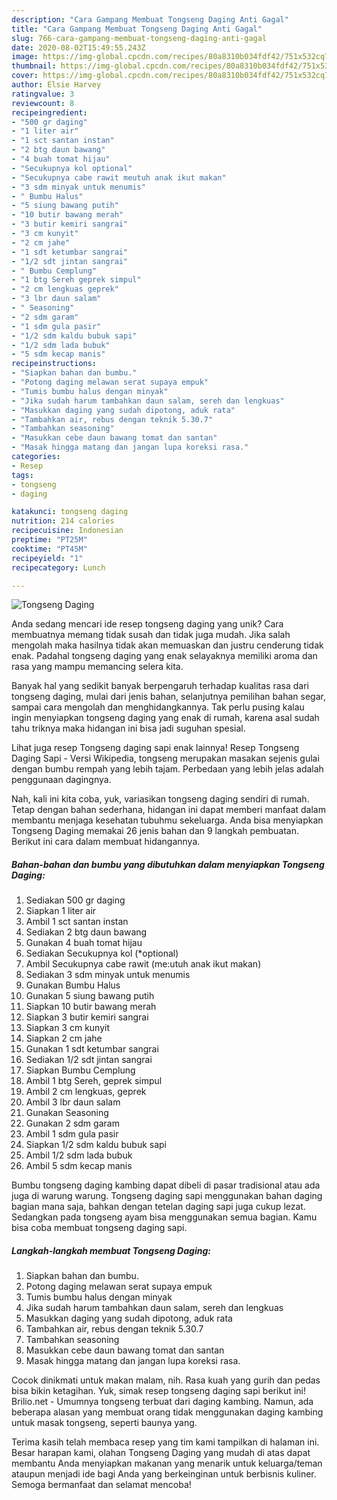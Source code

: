 ```yaml
---
description: "Cara Gampang Membuat Tongseng Daging Anti Gagal"
title: "Cara Gampang Membuat Tongseng Daging Anti Gagal"
slug: 766-cara-gampang-membuat-tongseng-daging-anti-gagal
date: 2020-08-02T15:49:55.243Z
image: https://img-global.cpcdn.com/recipes/80a8310b034fdf42/751x532cq70/tongseng-daging-foto-resep-utama.jpg
thumbnail: https://img-global.cpcdn.com/recipes/80a8310b034fdf42/751x532cq70/tongseng-daging-foto-resep-utama.jpg
cover: https://img-global.cpcdn.com/recipes/80a8310b034fdf42/751x532cq70/tongseng-daging-foto-resep-utama.jpg
author: Elsie Harvey
ratingvalue: 3
reviewcount: 8
recipeingredient:
- "500 gr daging"
- "1 liter air"
- "1 sct santan instan"
- "2 btg daun bawang"
- "4 buah tomat hijau"
- "Secukupnya kol optional"
- "Secukupnya cabe rawit meutuh anak ikut makan"
- "3 sdm minyak untuk menumis"
- " Bumbu Halus"
- "5 siung bawang putih"
- "10 butir bawang merah"
- "3 butir kemiri sangrai"
- "3 cm kunyit"
- "2 cm jahe"
- "1 sdt ketumbar sangrai"
- "1/2 sdt jintan sangrai"
- " Bumbu Cemplung"
- "1 btg Sereh geprek simpul"
- "2 cm lengkuas geprek"
- "3 lbr daun salam"
- " Seasoning"
- "2 sdm garam"
- "1 sdm gula pasir"
- "1/2 sdm kaldu bubuk sapi"
- "1/2 sdm lada bubuk"
- "5 sdm kecap manis"
recipeinstructions:
- "Siapkan bahan dan bumbu."
- "Potong daging melawan serat supaya empuk"
- "Tumis bumbu halus dengan minyak"
- "Jika sudah harum tambahkan daun salam, sereh dan lengkuas"
- "Masukkan daging yang sudah dipotong, aduk rata"
- "Tambahkan air, rebus dengan teknik 5.30.7"
- "Tambahkan seasoning"
- "Masukkan cebe daun bawang tomat dan santan"
- "Masak hingga matang dan jangan lupa koreksi rasa."
categories:
- Resep
tags:
- tongseng
- daging

katakunci: tongseng daging 
nutrition: 214 calories
recipecuisine: Indonesian
preptime: "PT25M"
cooktime: "PT45M"
recipeyield: "1"
recipecategory: Lunch

---
```



![Tongseng Daging](https://img-global.cpcdn.com/recipes/80a8310b034fdf42/751x532cq70/tongseng-daging-foto-resep-utama.jpg)

Anda sedang mencari ide resep tongseng daging yang unik? Cara membuatnya memang tidak susah dan tidak juga mudah. Jika salah mengolah maka hasilnya tidak akan memuaskan dan justru cenderung tidak enak. Padahal tongseng daging yang enak selayaknya memiliki aroma dan rasa yang mampu memancing selera kita.

Banyak hal yang sedikit banyak berpengaruh terhadap kualitas rasa dari tongseng daging, mulai dari jenis bahan, selanjutnya pemilihan bahan segar, sampai cara mengolah dan menghidangkannya. Tak perlu pusing kalau ingin menyiapkan tongseng daging yang enak di rumah, karena asal sudah tahu triknya maka hidangan ini bisa jadi suguhan spesial.

Lihat juga resep Tongseng daging sapi enak lainnya! Resep Tongseng Daging Sapi - Versi Wikipedia, tongseng merupakan masakan sejenis gulai dengan bumbu rempah yang lebih tajam. Perbedaan yang lebih jelas adalah penggunaan dagingnya.


Nah, kali ini kita coba, yuk, variasikan tongseng daging sendiri di rumah. Tetap dengan bahan sederhana, hidangan ini dapat memberi manfaat dalam membantu menjaga kesehatan tubuhmu sekeluarga. Anda bisa menyiapkan Tongseng Daging memakai 26 jenis bahan dan 9 langkah pembuatan. Berikut ini cara dalam membuat hidangannya.

<!--inarticleads1-->

##### Bahan-bahan dan bumbu yang dibutuhkan dalam menyiapkan Tongseng Daging:

1. Sediakan 500 gr daging
1. Siapkan 1 liter air
1. Ambil 1 sct santan instan
1. Sediakan 2 btg daun bawang
1. Gunakan 4 buah tomat hijau
1. Sediakan Secukupnya kol (*optional)
1. Ambil Secukupnya cabe rawit (me:utuh anak ikut makan)
1. Sediakan 3 sdm minyak untuk menumis
1. Gunakan  Bumbu Halus
1. Gunakan 5 siung bawang putih
1. Siapkan 10 butir bawang merah
1. Siapkan 3 butir kemiri sangrai
1. Siapkan 3 cm kunyit
1. Siapkan 2 cm jahe
1. Gunakan 1 sdt ketumbar sangrai
1. Sediakan 1/2 sdt jintan sangrai
1. Siapkan  Bumbu Cemplung
1. Ambil 1 btg Sereh, geprek simpul
1. Ambil 2 cm lengkuas, geprek
1. Ambil 3 lbr daun salam
1. Gunakan  Seasoning
1. Gunakan 2 sdm garam
1. Ambil 1 sdm gula pasir
1. Siapkan 1/2 sdm kaldu bubuk sapi
1. Ambil 1/2 sdm lada bubuk
1. Ambil 5 sdm kecap manis


Bumbu tongseng daging kambing dapat dibeli di pasar tradisional atau ada juga di warung warung. Tongseng daging sapi menggunakan bahan daging bagian mana saja, bahkan dengan tetelan daging sapi juga cukup lezat. Sedangkan pada tongseng ayam bisa menggunakan semua bagian. Kamu bisa coba membuat tongseng daging sapi. 

<!--inarticleads2-->

##### Langkah-langkah membuat Tongseng Daging:

1. Siapkan bahan dan bumbu.
1. Potong daging melawan serat supaya empuk
1. Tumis bumbu halus dengan minyak
1. Jika sudah harum tambahkan daun salam, sereh dan lengkuas
1. Masukkan daging yang sudah dipotong, aduk rata
1. Tambahkan air, rebus dengan teknik 5.30.7
1. Tambahkan seasoning
1. Masukkan cebe daun bawang tomat dan santan
1. Masak hingga matang dan jangan lupa koreksi rasa.


Cocok dinikmati untuk makan malam, nih. Rasa kuah yang gurih dan pedas bisa bikin ketagihan. Yuk, simak resep tongseng daging sapi berikut ini! Brilio.net - Umumnya tongseng terbuat dari daging kambing. Namun, ada beberapa alasan yang membuat orang tidak menggunakan daging kambing untuk masak tongseng, seperti baunya yang. 

Terima kasih telah membaca resep yang tim kami tampilkan di halaman ini. Besar harapan kami, olahan Tongseng Daging yang mudah di atas dapat membantu Anda menyiapkan makanan yang menarik untuk keluarga/teman ataupun menjadi ide bagi Anda yang berkeinginan untuk berbisnis kuliner. Semoga bermanfaat dan selamat mencoba!
